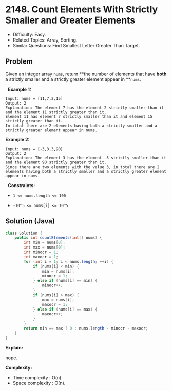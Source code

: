 # 2148. Count Elements With Strictly Smaller and Greater Elements 

- Difficulty: Easy.
- Related Topics: Array, Sorting.
- Similar Questions: Find Smallest Letter Greater Than Target.

## Problem

Given an integer array ```nums```, return **the number of elements that have **both** a strictly smaller and a strictly greater element appear in **```nums```.

 
**Example 1:**

```
Input: nums = [11,7,2,15]
Output: 2
Explanation: The element 7 has the element 2 strictly smaller than it and the element 11 strictly greater than it.
Element 11 has element 7 strictly smaller than it and element 15 strictly greater than it.
In total there are 2 elements having both a strictly smaller and a strictly greater element appear in nums.
```

**Example 2:**

```
Input: nums = [-3,3,3,90]
Output: 2
Explanation: The element 3 has the element -3 strictly smaller than it and the element 90 strictly greater than it.
Since there are two elements with the value 3, in total there are 2 elements having both a strictly smaller and a strictly greater element appear in nums.
```

 
**Constraints:**


	
- ```1 <= nums.length <= 100```
	
- ```-10^5 <= nums[i] <= 10^5```



## Solution (Java)

```java
class Solution {
    public int countElements(int[] nums) {
        int min = nums[0];
        int max = nums[0];
        int minocr = 1;
        int maxocr = 1;
        for (int i = 1; i < nums.length; ++i) {
            if (nums[i] < min) {
                min = nums[i];
                minocr = 1;
            } else if (nums[i] == min) {
                minocr++;
            }
            if (nums[i] > max) {
                max = nums[i];
                maxocr = 1;
            } else if (nums[i] == max) {
                maxocr++;
            }
        }
        return min == max ? 0 : nums.length - minocr - maxocr;
    }
}
```

**Explain:**

nope.

**Complexity:**

* Time complexity : O(n).
* Space complexity : O(n).
